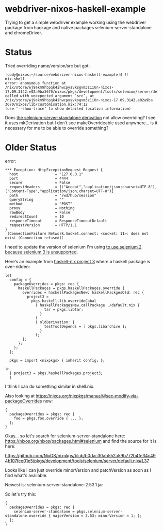 # webdriver-nixos-haskell-example


Trying to get a simple webdriver example working using the webdriver package from hackage and native packages selenium-server-standalone and chromeDriver.

# Status

Tried overriding name/version/src but got:

```
[cody@nixos:~/source/webdriver-nixos-haskell-example]$ !!
nix-shell
error: anonymous function at /nix/store/wj9akm9hbpqk4ihwcpysvksgvm3z1i0n-nixos-17.09.3142.e02a9ba3670/nixos/pkgs/development/tools/selenium/server/default.nix:1:1 called with unexpected argument ‘src’, at /nix/store/wj9akm9hbpqk4ihwcpysvksgvm3z1i0n-nixos-17.09.3142.e02a9ba
3670/nixos/lib/customisation.nix:74:12                                                                                                                                                                                                                                          
(use ‘--show-trace’ to show detailed location information)
```

Does [the selenium-server-standalone derivation](https://github.com/NixOS/nixpkgs/blob/b0dac30ab552a59b772b4fe34c494b107fce01e5/pkgs/development/tools/selenium/server/default.nix#L14) not allow overriding? I see it uses mkDerivation but I don't see makeOverrideable used anywhere... is it necessary for me to be able to override something?

# Older Status

error:

```
*** Exception: HttpExceptionRequest Request {
  host                 = "127.0.0.1"
  port                 = 4444
  secure               = False
  requestHeaders       = [("Accept","application/json;charset=UTF-8"),("Content-Type","application/json;charset=UTF-8")]
  path                 = "/wd/hub/session"
  queryString          = ""
  method               = "POST"
  proxy                = Nothing
  rawBody              = False
  redirectCount        = 10
  responseTimeout      = ResponseTimeoutDefault
  requestVersion       = HTTP/1.1
}
 (ConnectionFailure Network.Socket.connect: <socket: 11>: does not exist (Connection refused))
```

I need to update the version of selenium I'm using [to use selenium 2 because selenium 3 is unsupported](https://github.com/kallisti-dev/hs-webdriver/issues/126).


Here's an example from [haskell-nix project 3]() where a haskell package is over-ridden:

```
let
  config = {
    packageOverrides = pkgs: rec {
      haskellPackages = pkgs.haskellPackages.override {
        overrides = haskellPackagesNew: haskellPackgesOld: rec {
          project3 =
            pkgs.haskell.lib.overrideCabal
              ( haskellPackagesNew.callPackage ./default.nix {
                  tar = pkgs.libtar;
                }
              )
              ( oldDerivation: {
                  testToolDepends = [ pkgs.libarchive ];
                }
              );
        };
      };
    };
  };

  pkgs = import <nixpkgs> { inherit config; };

in
  { project3 = pkgs.haskellPackages.project3;
  }
```

I think I can do something similar in shell.nix.

Also looking at https://nixos.org/nixpkgs/manual/#sec-modify-via-packageOverrides now:

```
{
  packageOverrides = pkgs: rec {
    foo = pkgs.foo.override { ... };
  };
}

```

Okay... so let's search for selenium-server-standalone here: https://nixos.org/nixos/packages.html#selenium and find the source for it is here:

https://github.com/NixOS/nixpkgs/blob/b0dac30ab552a59b772b4fe34c494b107fce01e5/pkgs/development/tools/selenium/server/default.nix#L37

Looks like I can just override minorVersion and patchVersion as soon as I find what's available.

Newest is: selenium-server-standalone-2.53.1.jar

So let's try this:

```
{
  packageOverrides = pkgs: rec {
    selenium-server-standalone = pkgs.selenium-server-standalone.override { majorVersion = 2.53; minorVersion = 1; };
  };
}
```



